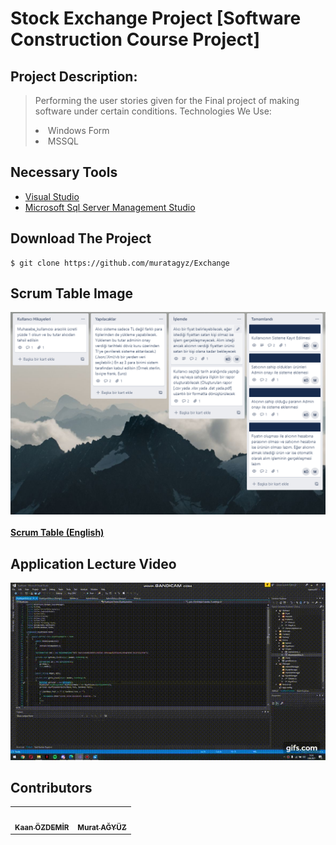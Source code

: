<h1>Stock Exchange Project [Software Construction Course Project] </h1>

## Project Description:
>Performing the user stories given for the Final project of making software under certain conditions. 
> Technologies We Use:
> <li> Windows Form </li>  
> <li> MSSQL </li>

## Necessary Tools

<ul>
  <li><a href="https://visualstudio.microsoft.com/tr/downloads/">Visual Studio</a></li>
  <li><a href="https://www.microsoft.com/tr-tr/sql-server/sql-server-downloads">Microsoft Sql Server Management Studio</a></li>
</ul>

## Download The Project
```
$ git clone https://github.com/muratagyz/Exchange
```

## Scrum Table Image
<img src="ScrumTable.PNG" alt=""/><br /><br />
<a href="https://github.com/users/muratagyz/projects/1"><b>Scrum Table (English)</b></a>

## Application Lecture Video
[![Exchange](Exchange.gif)](https://www.youtube.com/watch?v=cgQsxzdSdwM)


## Contributors
<table>
  <tr>
    <td align="center"><a href="https://github.com/kaanzzdemir"><img src="https://avatars.githubusercontent.com/u/57274202?v=4" width="100px;" alt=""/><br /><sub><b>Kaan ÖZDEMİR</b></sub></a></td>
    <td align="center"><a href="https://github.com/muratagyz"><img src="https://avatars.githubusercontent.com/u/57285600?v=4" width="100px;" alt=""/><br /><sub><b>Murat AĞYÜZ</b></sub></a</td>
  </tr>
  </table>
